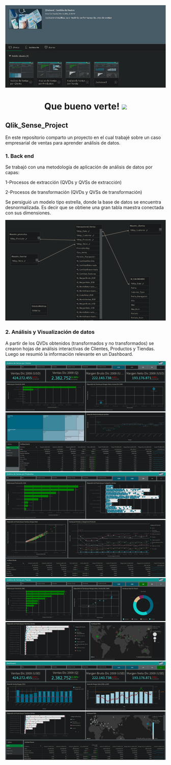 <div id="header" align="center">
  <img src="https://github.com/Dlavec/Qlik_Sense_Project/blob/main/Images/Aplicacion_sheets.PNG"/>
  <h1 align="center">Que bueno verte!
  <img src="https://media.giphy.com/media/hvRJCLFzcasrR4ia7z/giphy.gif" width="30px"/>
  </h1>
</div>

## Qlik_Sense_Project
En este repositorio comparto un proyecto en el cual trabajé sobre un caso empresarial de ventas para aprender análisis de datos.

### 1. Back end

Se trabajó con una metodología de aplicación de análisis de datos por capas:

1-Procesos de extracción (QVDs y QVSs de extracción)

2-Procesos de transformación (QVDs y QVSs de transformación)

Se persiguió un modelo tipo estrella, donde la base de datos se encuentra desnormalizada.
Es decir que se obtiene una gran tabla maestra conectada con sus dimensiones.

<div id="header" align="center">
  <img src="https://github.com/Dlavec/Qlik_Sense_Project/blob/main/Images/Modelo_estrella.PNG"   width="800px"/>
  </div>

### 2. Análisis y Visualización de datos

A partir de los QVDs obtenidos (transformados y no transformados) se crearon hojas de análisis interactivas de Clientes, Productos y Tiendas.
Luego se resumió la información relevante en un Dashboard.

<div id="header" align="center">
  
  <img src="https://github.com/Dlavec/Qlik_Sense_Project/blob/main/Images/Analisis_clientes_a.PNG"/>
  
  <img src="https://github.com/Dlavec/Qlik_Sense_Project/blob/main/Images/Analisis_clientes_b.PNG"/>
  
  <img src="https://github.com/Dlavec/Qlik_Sense_Project/blob/main/Images/Analisis_Ventas_a.PNG"/>
  
  <img src="https://github.com/Dlavec/Qlik_Sense_Project/blob/main/Images/Analisis_Ventas_b.PNG"/>
  
  <img src="https://github.com/Dlavec/Qlik_Sense_Project/blob/main/Images/Analisis_Tiendas_a.PNG"/>
  
  <img src="https://github.com/Dlavec/Qlik_Sense_Project/blob/main/Images/Analisis_Tiendas_b.PNG"/>
  
  <img src="https://github.com/Dlavec/Qlik_Sense_Project/blob/main/Images/Dashboard_a.PNG"/>
  
  <img src="https://github.com/Dlavec/Qlik_Sense_Project/blob/main/Images/Dashboard_b.PNG"/>
  
  </div>
